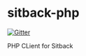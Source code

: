sitback-php
===========

[![Gitter](https://badges.gitter.im/Join%20Chat.svg)](https://gitter.im/samal/sitback-php?utm_source=badge&utm_medium=badge&utm_campaign=pr-badge&utm_content=badge)

PHP CLient for Sitback
